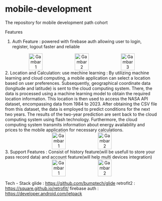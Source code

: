 # mobile-development

The repository for mobile development path cohort

Features
1. Auth Feature : powered with firebase auth allowing user to login, register, logout faster and reliable
<div align="center" style="display: flex; justify-content: center; align-items: center;">
  <img src="https://github.com/BagasJulion/mobile-development/assets/133879597/7749e3a9-04bf-4159-8931-de546db3e7e2" width="30%" alt="Gambar 1">
  <img src="https://github.com/BagasJulion/mobile-development/assets/133879597/41db89d7-d457-40aa-b5c3-ef882a823c44" width="30%" alt="Gambar 2">
  <img src="https://github.com/BagasJulion/mobile-development/assets/133879597/bd1d70c4-737d-465b-a980-030227c1747d" width="30%" alt="Gambar 3">
</div>
2. Location and Calculation: use mechine learning : By utilizing machine learning and cloud computing, a mobile application can select a location based on user preferences. Subsequently, geographical coordinate data (longitude and latitude) is sent to the cloud computing system. There, the data is processed using a machine learning model to obtain the required location information. This location is then used to access the NASA API dataset, encompassing data from 1984 to 2023. After obtaining the CSV file from this dataset, the data is employed to predict conditions for the next two years.
The results of the two-year prediction are sent back to the cloud computing system using flash technology. Furthermore, the cloud computing system transmits information about energy availability and prices to the mobile application for necessary calculations.
<div align="center" style="display: flex; justify-content: center; align-items: center;">
  <img src="https://github.com/BagasJulion/mobile-development/assets/133879597/7eb8489a-a7b3-49de-9009-5a45b6566541" width="30%" alt="Gambar 1">
  <img src="https://github.com/BagasJulion/mobile-development/assets/133879597/8476b5a8-48fd-4280-aa55-3cc08bd3652d" width="30%" alt="Gambar 2">
</div>
3. Support Features : Consist of history feature(will be usefull to store your pass record data) and account feature(will help multi devices integration)
<div align="center" style="display: flex; justify-content: center; align-items: center;">
  <img src="https://github.com/BagasJulion/mobile-development/blob/main/assets/133879597/89052222-b63e-4e28-98b5-2d55e1896eee" width="30%" alt="Gambar 1">
  <img src="https://github.com/BagasJulion/mobile-development/blob/main/assets/133879597/b7d4706d-0fae-4c28-a8e0-603a47a21655" width="30%" alt="Gambar 2">
</div>

Tech - Stack
glide : https://github.com/bumptech/glide
retrofit2 : https://square.github.io/retrofit/
firebase auth : https://developer.android.com/jetpack






